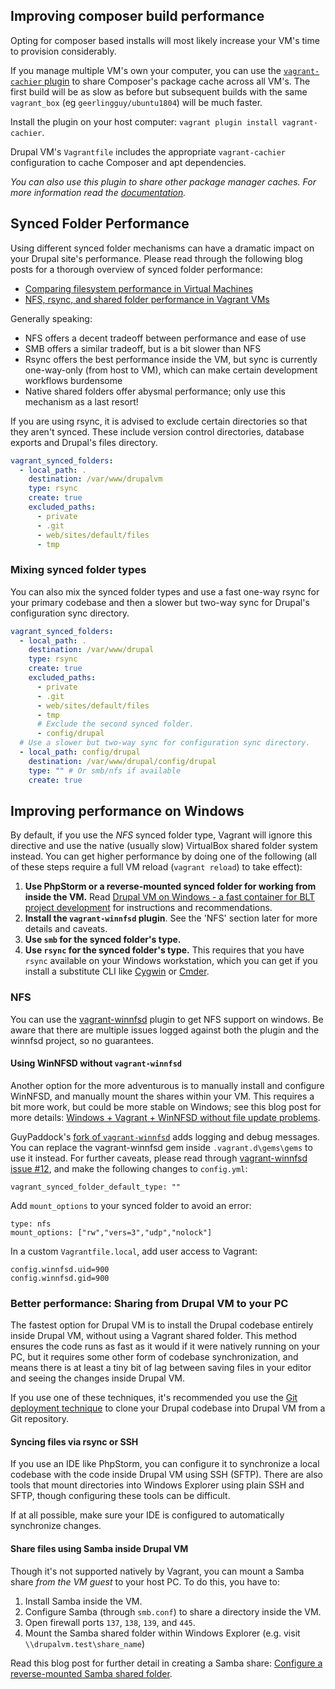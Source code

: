 ## Improving composer build performance

Opting for composer based installs will most likely increase your VM's time to provision considerably.

If you manage multiple VM's own your computer, you can use the [`vagrant-cachier` plugin](http://fgrehm.viewdocs.io/vagrant-cachier/) to share Composer's package cache across all VM's. The first build will be as slow as before but subsequent builds with the same `vagrant_box` (eg `geerlingguy/ubuntu1804`) will be much faster.

Install the plugin on your host computer: `vagrant plugin install vagrant-cachier`.

Drupal VM's `Vagrantfile` includes the appropriate `vagrant-cachier` configuration to cache Composer and apt dependencies.

_You can also use this plugin to share other package manager caches. For more information read the [documentation](http://fgrehm.viewdocs.io/vagrant-cachier/usage/)._

## Synced Folder Performance

Using different synced folder mechanisms can have a dramatic impact on your Drupal site's performance. Please read through the following blog posts for a thorough overview of synced folder performance:

  - [Comparing filesystem performance in Virtual Machines](http://mitchellh.com/comparing-filesystem-performance-in-virtual-machines)
  - [NFS, rsync, and shared folder performance in Vagrant VMs](http://www.jeffgeerling.com/blogs/jeff-geerling/nfs-rsync-and-shared-folder)

Generally speaking:

  - NFS offers a decent tradeoff between performance and ease of use
  - SMB offers a similar tradeoff, but is a bit slower than NFS
  - Rsync offers the best performance inside the VM, but sync is currently one-way-only (from host to VM), which can make certain development workflows burdensome
  - Native shared folders offer abysmal performance; only use this mechanism as a last resort!

If you are using rsync, it is advised to exclude certain directories so that they aren't synced. These include version control directories, database exports and Drupal's files directory.

```yaml
vagrant_synced_folders:
  - local_path: .
    destination: /var/www/drupalvm
    type: rsync
    create: true
    excluded_paths:
      - private
      - .git
      - web/sites/default/files
      - tmp
```

### Mixing synced folder types

You can also mix the synced folder types and use a fast one-way rsync for your primary codebase and then a slower but two-way sync for Drupal's configuration sync directory.

```yaml
vagrant_synced_folders:
  - local_path: .
    destination: /var/www/drupal
    type: rsync
    create: true
    excluded_paths:
      - private
      - .git
      - web/sites/default/files
      - tmp
      # Exclude the second synced folder.
      - config/drupal
  # Use a slower but two-way sync for configuration sync directory.
  - local_path: config/drupal
    destination: /var/www/drupal/config/drupal
    type: "" # Or smb/nfs if available
    create: true
```

## Improving performance on Windows

By default, if you use the _NFS_ synced folder type, Vagrant will ignore this directive and use the native (usually slow) VirtualBox shared folder system instead. You can get higher performance by doing one of the following (all of these steps require a full VM reload (`vagrant reload`) to take effect):

  1. **Use PhpStorm or a reverse-mounted synced folder for working from inside the VM.** Read [Drupal VM on Windows - a fast container for BLT project development](https://www.jeffgeerling.com/blog/2017/drupal-vm-on-windows-fast-container-blt-project-development) for instructions and recommendations.
  1. **Install the `vagrant-winnfsd` plugin**. See the 'NFS' section later for more details and caveats.
  1. **Use `smb` for the synced folder's type.**
  1. **Use `rsync` for the synced folder's type.** This requires that you have `rsync` available on your Windows workstation, which you can get if you install a substitute CLI like [Cygwin](https://www.cygwin.com/) or [Cmder](http://cmder.net/).

### NFS

You can use the [vagrant-winnfsd](https://github.com/GM-Alex/vagrant-winnfsd) plugin to get NFS support on windows. Be aware that there are multiple issues logged against both the plugin and the winnfsd project, so no guarantees.

#### Using WinNFSD without `vagrant-winnfsd`

Another option for the more adventurous is to manually install and configure WinNFSD, and manually mount the shares within your VM. This requires a bit more work, but could be more stable on Windows; see this blog post for more details: [Windows + Vagrant + WinNFSD without file update problems](https://hollyit.net/blog/windowsvagrantwinnfsd-without-file-update-problems).

GuyPaddock's [fork of `vagrant-winnfsd`](https://github.com/GuyPaddock/vagrant-winnfsd) adds logging and debug messages. You can replace the vagrant-winnfsd gem inside `.vagrant.d\gems\gems` to use it instead. For further caveats, please read through [vagrant-winnfsd issue #12](https://github.com/winnfsd/vagrant-winnfsd/issues/12#issuecomment-78195957), and make the following changes to `config.yml`:

    vagrant_synced_folder_default_type: ""

Add `mount_options` to your synced folder to avoid an error:

    type: nfs
    mount_options: ["rw","vers=3","udp","nolock"]

In a custom `Vagrantfile.local`, add user access to Vagrant:

    config.winnfsd.uid=900
    config.winnfsd.gid=900

### Better performance: Sharing from Drupal VM to your PC

The fastest option for Drupal VM is to install the Drupal codebase entirely inside Drupal VM, without using a Vagrant shared folder. This method ensures the code runs as fast as it would if it were natively running on your PC, but it requires some other form of codebase synchronization, and means there is at least a tiny bit of lag between saving files in your editor and seeing the changes inside Drupal VM.

If you use one of these techniques, it's recommended you use the [Git deployment technique](../deployment/git.md) to clone your Drupal codebase into Drupal VM from a Git repository.

#### Syncing files via rsync or SSH

If you use an IDE like PhpStorm, you can configure it to synchronize a local codebase with the code inside Drupal VM using SSH (SFTP). There are also tools that mount directories into Windows Explorer using plain SSH and SFTP, though configuring these tools can be difficult.

If at all possible, make sure your IDE is configured to automatically synchronize changes.

#### Share files using Samba inside Drupal VM

Though it's not supported natively by Vagrant, you can mount a Samba share _from the VM guest_ to your host PC. To do this, you have to:

  1. Install Samba inside the VM.
  2. Configure Samba (through `smb.conf`) to share a directory inside the VM.
  3. Open firewall ports `137`, `138`, `139`, and `445`.
  4. Mount the Samba shared folder within Windows Explorer (e.g. visit `\\drupalvm.test\share_name`)

Read this blog post for further detail in creating a Samba share: [Configure a reverse-mounted Samba shared folder](https://www.jeffgeerling.com/blog/2017/drupal-vm-on-windows-fast-container-blt-project-development#reverse-share).
